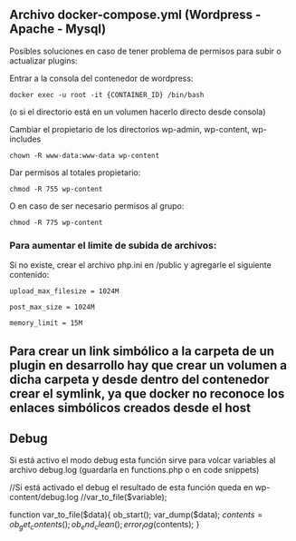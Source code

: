 ## Archivo docker-compose.yml (Wordpress - Apache - Mysql)

Posibles soluciones en caso de tener problema de permisos para subir o actualizar plugins:

Entrar a la consola del contenedor de wordpress:

`docker exec -u root -it {CONTAINER_ID} /bin/bash`

(o si el directorio está en un volumen hacerlo directo desde consola)

Cambiar el propietario de los directorios wp-admin, wp-content, wp-includes

`chown -R www-data:www-data wp-content`

Dar permisos al totales propietario:

`chmod -R 755 wp-content`

O en caso de ser necesario permisos al grupo:

`chmod -R 775 wp-content`


### Para aumentar el limite de subida de archivos:
Si no existe, crear el archivo php.ini en /public y agregarle el siguiente contenido:

`upload_max_filesize = 1024M`

`post_max_size = 1024M`

`memory_limit = 15M`


## Para crear un link simbólico a la carpeta de un plugin en desarrollo hay que crear un volumen a dicha carpeta y desde dentro del contenedor crear el symlink, ya que docker no reconoce los enlaces simbólicos creados desde el host


## Debug
Si está activo el modo debug esta función sirve para volcar variables al archivo debug.log (guardarla en functions.php o en code snippets)

//Si está activado el debug el resultado de esta función queda en wp-content/debug.log
//var_to_file($variable);

function var_to_file($data){
	ob_start();
	var_dump($data);
	$contents = ob_get_contents();
	ob_end_clean();
	error_log($contents);
}

